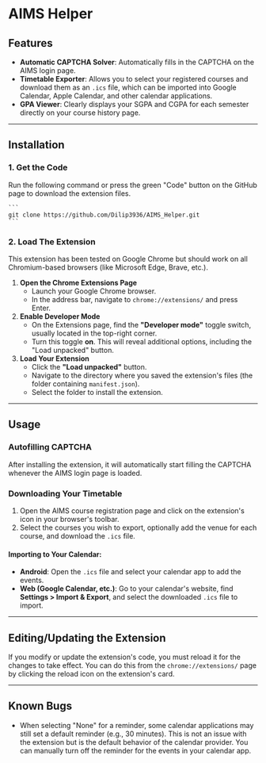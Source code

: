 # AIMS Helper

## Features

* **Automatic CAPTCHA Solver**: Automatically fills in the CAPTCHA on the AIMS login page.
* **Timetable Exporter**: Allows you to select your registered courses and download them as an `.ics` file, which can be imported into Google Calendar, Apple Calendar, and other calendar applications.
* **GPA Viewer**: Clearly displays your SGPA and CGPA for each semester directly on your course history page.

---

## Installation

### 1. Get the Code

Run the following command or press the green "Code" button on the GitHub page to download the extension files.

	```
    git clone https://github.com/Dilip3936/AIMS_Helper.git
    ```


### 2. Load The Extension

This extension has been tested on Google Chrome but should work on all Chromium-based browsers (like Microsoft Edge, Brave, etc.).

1.  **Open the Chrome Extensions Page**
    * Launch your Google Chrome browser.
    * In the address bar, navigate to `chrome://extensions/` and press Enter.
2.  **Enable Developer Mode**
    * On the Extensions page, find the **"Developer mode"** toggle switch, usually located in the top-right corner.
    * Turn this toggle **on**. This will reveal additional options, including the "Load unpacked" button.
3.  **Load Your Extension**
    * Click the **"Load unpacked"** button.
    * Navigate to the directory where you saved the extension's files (the folder containing `manifest.json`).
    * Select the folder to install the extension.

---

## Usage

### Autofilling CAPTCHA

After installing the extension, it will automatically start filling the CAPTCHA whenever the AIMS login page is loaded.

### Downloading Your Timetable

1.  Open the AIMS course registration page and click on the extension's icon in your browser's toolbar.
2.  Select the courses you wish to export, optionally add the venue for each course, and download the `.ics` file.

#### **Importing to Your Calendar:**

* **Android**: Open the `.ics` file and select your calendar app to add the events.
* **Web (Google Calendar, etc.)**: Go to your calendar's website, find **Settings > Import & Export**, and select the downloaded `.ics` file to import.

---

## Editing/Updating the Extension

If you modify or update the extension's code, you must reload it for the changes to take effect. You can do this from the `chrome://extensions/` page by clicking the reload icon on the extension's card.

---

## Known Bugs

* When selecting "None" for a reminder, some calendar applications may still set a default reminder (e.g., 30 minutes). This is not an issue with the extension but is the default behavior of the calendar provider. You can manually turn off the reminder for the events in your calendar app.